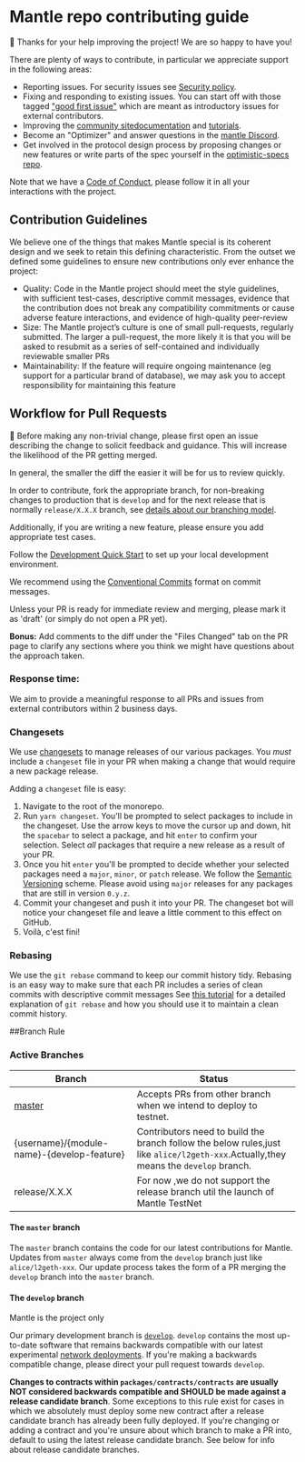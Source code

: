 # Mantle repo contributing guide

🎈 Thanks for your help improving the project! We are so happy to have you!

There are plenty of ways to contribute, in particular we appreciate support in the following areas:

- Reporting issues. For security issues see [Security policy](https://github.com/mantlenetworkio/.github/blob/master/SECURITY.md).
- Fixing and responding to existing issues. You can start off with those tagged ["good first issue"](https://github.com/mantlenetworkio/mantle/contribute) which are meant as introductory issues for external contributors.
- Improving the [community site](https://community.mantle.io/)[documentation](https://github.com/mantlenetworkio/mantle-documents) and [tutorials](https://github.com/mantlenetworkio/mantle-tutorial).
- Become an "Optimizer" and answer questions in the [mantle Discord](https://discord.com/invite/jrnFEvq).
- Get involved in the protocol design process by proposing changes or new features or write parts of the spec yourself in the [optimistic-specs repo](https://github.com/mantlenetworkio/optimistic-specs).

Note that we have a [Code of Conduct](https://github.com/mantlenetworkio/.github/blob/master/CODE_OF_CONDUCT.md), please follow it in all your interactions with the project.


## Contribution Guidelines

We believe one of the things that makes Mantle special is its coherent design and we seek to retain this defining characteristic. From the outset we defined some guidelines to ensure new contributions only ever enhance the project:

- Quality: Code in the Mantle project should meet the style guidelines, with sufficient test-cases, descriptive commit messages, evidence that the contribution does not break any compatibility commitments or cause adverse feature interactions, and evidence of high-quality peer-review
- Size: The Mantle project’s culture is one of small pull-requests, regularly submitted. The larger a pull-request, the more likely it is that you will be asked to resubmit as a series of self-contained and individually reviewable smaller PRs
- Maintainability: If the feature will require ongoing maintenance (eg support for a particular brand of database), we may ask you to accept responsibility for maintaining this feature



## Workflow for Pull Requests

🚨 Before making any non-trivial change, please first open an issue describing the change to solicit feedback and guidance. This will increase the likelihood of the PR getting merged.

In general, the smaller the diff the easier it will be for us to review quickly.

In order to contribute, fork the appropriate branch, for non-breaking changes to production that is `develop` and for the next release that is normally `release/X.X.X` branch, see [details about our branching model](https://github.com/mantlenetworkio/mantle/blob/develop/README.md#branching-model-and-releases).

Additionally, if you are writing a new feature, please ensure you add appropriate test cases.

Follow the [Development Quick Start](#development-quick-start) to set up your local development environment.

We recommend using the [Conventional Commits](https://www.conventionalcommits.org/en/v1.0.0/) format on commit messages.

Unless your PR is ready for immediate review and merging, please mark it as 'draft' (or simply do not open a PR yet).

**Bonus:** Add comments to the diff under the "Files Changed" tab on the PR page to clarify any sections where you think we might have questions about the approach taken.

### Response time:
We aim to provide a meaningful response to all PRs and issues from external contributors within 2 business days.

### Changesets

We use [changesets](https://github.com/atlassian/changesets) to manage releases of our various packages.
You *must* include a `changeset` file in your PR when making a change that would require a new package release.

Adding a `changeset` file is easy:

1. Navigate to the root of the monorepo.
2. Run `yarn changeset`. You'll be prompted to select packages to include in the changeset. Use the arrow keys to move the cursor up and down, hit the `spacebar` to select a package, and hit `enter` to confirm your selection. Select *all* packages that require a new release as a result of your PR.
3. Once you hit `enter` you'll be prompted to decide whether your selected packages need a `major`, `minor`, or `patch` release. We follow the [Semantic Versioning](https://semver.org/) scheme. Please avoid using `major` releases for any packages that are still in version `0.y.z`.
4. Commit your changeset and push it into your PR. The changeset bot will notice your changeset file and leave a little comment to this effect on GitHub.
5. Voilà, c'est fini!

### Rebasing

We use the `git rebase` command to keep our commit history tidy.
Rebasing is an easy way to make sure that each PR includes a series of clean commits with descriptive commit messages
See [this tutorial](https://docs.gitlab.com/ee/topics/git/git_rebase.html) for a detailed explanation of `git rebase` and how you should use it to maintain a clean commit history.


##Branch Rule



### Active Branches

| Branch          | Status                                                                           |
| --------------- | -------------------------------------------------------------------------------- |
| [master](https://github.com/mantlenetworkio/bitnetwork/tree/master/)    | Accepts PRs from other branch  when we intend to deploy to testnet.                                      |
| {username}/{module-name}-{develop-feature}  | Contributors need to build the branch follow the below rules,just like `alice/l2geth-xxx`.Actually,they means the `develop` branch.
| release/X.X.X                                                                          | For now ,we do not support the release branch util the launch of Mantle TestNet |

#### The `master` branch




The `master` branch contains the code for our latest contributions for Mantle.
Updates from `master` always come from the `develop` branch just like `alice/l2geth-xxx`.
Our update process takes the form of a PR merging the `develop` branch into the `master` branch.

#### The `develop` branch

Mantle is the project only

Our primary development branch is [`develop`](https://github.com/mantlenetworkio/bitnetwork/tree/develop/).
`develop` contains the most up-to-date software that remains backwards compatible with our latest experimental [network deployments](https://community.bitnetwork.io/docs/useful-tools/networks/).
If you're making a backwards compatible change, please direct your pull request towards `develop`.

**Changes to contracts within `packages/contracts/contracts` are usually NOT considered backwards compatible and SHOULD be made against a release candidate branch**.
Some exceptions to this rule exist for cases in which we absolutely must deploy some new contract after a release candidate branch has already been fully deployed.
If you're changing or adding a contract and you're unsure about which branch to make a PR into, default to using the latest release candidate branch.
See below for info about release candidate branches.
